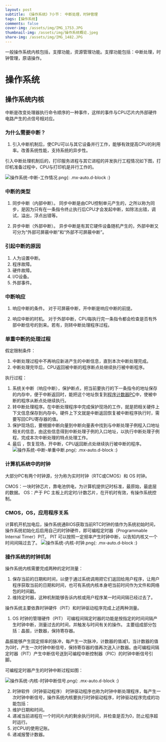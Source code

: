 ```yaml
---
layout: post
subtitle: 《操作系统》7小节： 中断处理，时钟管理
tags: [操作系统]
comments: false
cover-img: /assets/img/IMG_1753.JPG
thumbnail-img: /assets/img/操作系统概论.jpeg
share-img: /assets/img/IMG_1482.JPG
---
```


一般操作系统内核包括，支撑功能，资源管理功能。支撑功能包括：中断处理，时钟管理，原语操作。

# 操作系统

##  操作系统内核
中断是改变处理器执行命令顺序的一种事件，这样的事件与CPU芯片内外部硬件电路产生的点信号相对应。

### 为什么需要中断？
1. 引入中断机制后，使CPU可以与其它设备并行工作，能够有效提高CPU的利用率。改善系统性能，支持系统的异步性。

引入中断处理机制后的，打印服务进程与其它进程的并发执行工程情况如下图，打印机准备过程中，CPU与打印机是并行工作的。

![操作系统-中断-工作情况.png](../assets/img/操作系统-中断-工作情况.png){: .mx-auto.d-block :}

### 中断的类型

1. 同步中断（内部中断）。
同步中断是由CPU控制单元产生的，之所以称为同步，是因为只有在一条指令终止执行后CPU才会发起中断，如除法出错，调试，溢出，浮点出错等。

2. 异步中断（外部中断）。
异步中断是有其它硬件设备随机产生的，外部中断又可分为“外部可屏蔽中断”和“外部不可屏蔽中断”。

### 引起中断的原因
1. 人为设置中断。
2. 程序故障。
3. 硬件故障。
4. I/O设备。
5. 外部事件。

### 中断响应
1. 响应中断的条件。
对于可屏蔽中断，开中断是响应中断的前提。

2. 响应中断的时机。
对于外部中断，CPU每执行完一条指令都会检查是否有外部中断信号的到来。若有，则转中断处理程序过程。

### 单重中断的处理过程
假定限制条件：
1. 中断处理过程中不再响应新进产生的中断信息，直到本次中断处理完成。
2. 中断处理完毕后，CPU返回被中断的程序断点处继续执行被中断程序。

执行过程：
1. 系统关中断（响应中断），保护断点，把当前要执行的下一条指令的地址保存的内存中，便于中断返回时，能把这个地址恢复到[程序计数器PC](/2022-07-05-Operating-System-进程概念)中，使被中断的程序从断点处继续执行。
2. 转中断处理程序。在中断处理程序中完成保护现场的工作，就是把相关硬件上下文信息保存到内存中。硬件上下文就是中断返回恢复被中断程序执行时，需要写回CPU寄存器的值。
3. 保护现场后，要根据中断向量到中断向量表中找到与中断处理子例程入口地址相关的信息，由这些信息得到中断处理子例的入口地址，以执行中断处理子例程，完成本次中断处理的特点处理工作。
4. 最后 ，恢复现场，开中断，CPU返回断点处继续执行被中断的程序。
![操作系统-中断-单重中断.png](../assets/img/操作系统-中断-单重中断.png){: .mx-auto.d-block :}

### 计算机系统中的时钟
大部分PC有两个时钟源，分为称为实时时钟（RTC或CMOS）和 OS 时钟。

CMOS：一块时钟芯片，靠电池供电，为计算机提供记时标准，最原始，最底层的数据。
OS：产于 PC 主板上的定时/计数芯片，在开机时有效，有操作系统控制。

### CMOS，OS，应用程序关系
计算机开机加电后，操作系统通BIOS获取当前RTC时钟的值作为系统初始时间，操作系统初始化后启用自己的时钟硬件，即可编程定时器（Programmable Internal Timer）PIT。
PIT 可以按照一定频率产生时钟中断，以告知内核又一个时间间隔过去了。
![操作系统-内核-时钟.png](../assets/img/操作系统-内核-时钟.png){: .mx-auto.d-block :}
### 操作系统的时钟机制
操作系统内核需要完成两种的定时测量：
1. 保存当前的日期和时间，以便于通过系统调用把它们返回给用户程序，让用户程序获取当前的日期和时间，也可有系统内核本身吧当前时间作为文件和网络包的时间戳。
2. 维持定时器，这种机制能够告诉内核或用户程序某一时间间隔已经过去了。

操作系统主要依靠时钟硬件（PIT）和时钟驱动程序完成上述两种测量。

1. OS 时钟的管理硬件（PIT）
可编程间隔定时器的功能是按指定的时间间隔产生时钟中断，测量过去的时间，并触发与时间有关的操作。
主要组成部分包括：晶振，计数器，保持寄存器。

晶振能够产生固定频率的脉冲，每产生一次脉冲，计数器的值减1，当计数器的值为0时，产生一次时钟中断信号，保持寄存器的值再次送入计数器。由可编程间隔定时器（PIT）产生中断信号送到可编程中断控制器（PIC）的时钟中断信号引脚。

可编程定时器产生的时钟中断过程如图：

![操作系统-内核-时钟中断信号.png](../assets/img/操作系统-内核-时钟中断信号.png){: .mx-auto.d-block :}

2. 时钟软件（时钟驱动程序）
时钟驱动程序也称为时钟中断处理程序，每产生一次时钟中断信号，操作系统内核要执行时钟驱动程序，时钟驱动程序完成的功能包括：
1. 维护日期和时间。
2. 递减当前进程在一个时间片内的剩余执行时间，并检查是否为0，防止程序超时运行。
3. 对CPU的使用记账。
4. 递减报警计数器。



